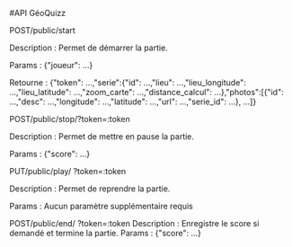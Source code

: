 #API GéoQuizz


POST/public/start

Description : Permet de démarrer la partie.

Params : {"joueur": ...}

Retourne : {"token": ...,"serie":{"id": ...,"lieu": ...,"lieu_longitude": ...,"lieu_latitude": ...,"zoom_carte": ...,"distance_calcul": ...},"photos":[{"id": ...,"desc": ...,"longitude": ...,"latitude": ...,"url": ...,"serie_id": ...}, ...]}


POST/public/stop/?token=:token

Description : Permet de mettre en pause la partie.

Params : {"score": ...}


PUT/public/play/ ?token=:token

Description : Permet de reprendre la partie.

Params :  Aucun paramètre supplémentaire requis


POST/public/end/ ?token=:token
Description : Enregistre le score si demandé et termine la partie.
Params : {"score": ...}
